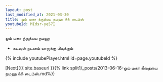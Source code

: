 ```yaml
---
layout: post
last_modified_at: 2021-03-30
title: ஓம் மகா ந்ருத்யய நமஹ ௧௧ டைம்ஸ்
youtubeId: MIdsr-ye57I
---
```

 
 
 ஓம் மகா ந்ருத்யய நமஹ  
 
 -  கடவுள் நடனம் யாருக்கு பிடிக்கும் 
 
  
 
  
 
 
 
 
 
 


{% include youtubePlayer.html id=page.youtubeId %}
 
[Next]({{ site.baseurl }}{% link  split1/_posts/2013-06-16-ஓம் மகா கீதையை நமஹ ௧௧ டைம்ஸ்.md%})
 
